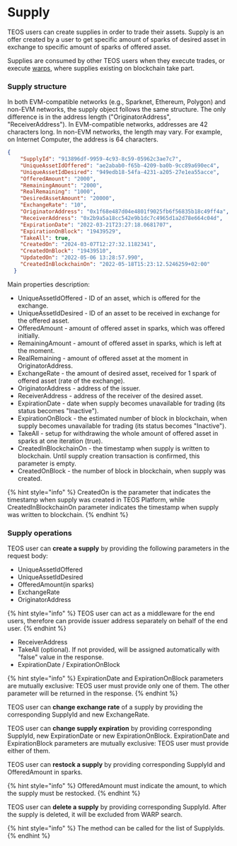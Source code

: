 # Supply

TEOS users can create supplies in order to trade their assets. Supply is an offer created by a user to get specific amount of sparks of desired asset in exchange to specific amount of sparks of offered asset.

Supplies are consumed by other TEOS users when they execute trades, or execute [warps](warp.md), where supplies existing on blockchain take part.

### Supply structure

In both EVM-compatible networks (e.g., Sparknet, Ethereum, Polygon) and non-EVM networks, the supply object follows the same structure. The only difference is in the address length ("OriginatorAddress", "ReceiverAddress"). In EVM-compatible networks, addresses are 42 characters long. In non-EVM networks, the length may vary. For example, on Internet Computer, the address is 64 characters.

```json
{
    "SupplyId": "913896df-9959-4c93-8c59-05962c3ae7c7",
    "UniqueAssetIdOffered": "ae2abab0-f65b-4209-ba0b-9cc89a690ec4",
    "UniqueAssetIdDesired": "949edb18-54fa-4231-a205-27e1ea55acce",
    "OfferedAmount": "2000",
    "RemainingAmount": "2000",
    "RealRemaining": "1000",
    "DesiredAssetAmount": "20000",
    "ExchangeRate": "10",
    "OriginatorAddress": "0x1f68e487d04e4801f9025fb6f56835b18c49ff4a",
    "ReceiverAddress": "0x2b9a5a18cc542e9b1dc7c4965d1a2d78e664c04d",
    "ExpirationDate": "2022-03-21T23:27:18.0681707",
    "ExpirationOnBlock": "19439529",
    "TakeAll": true,
    "CreatedOn": "2024-03-07T12:27:32.1182341",
    "CreatedOnBlock": "19439510",
    "UpdatedOn": "2022-05-06 13:28:57.990",
    "CreatedInBlockchainOn": "2022-05-18T15:23:12.5246259+02:00"
  }
```

Main properties description:

* UniqueAssetIdOffered - ID of an asset, which is offered for the exchange.
* UniqueAssetIdDesired - ID of an asset to be received in exchange for the offered asset.
* OfferedAmount - amount of offered asset in sparks, which was offered initially.
* RemainingAmount - amount of offered asset in sparks, which is left at the moment.
* RealRemaining - amount of offered asset at the moment in OriginatorAddress.
* ExchangeRate - the amount of desired asset, received for 1 spark of offered asset (rate of the exchange).
* OriginatorAddress - address of the issuer.
* ReceiverAddress - address of the receiver of the desired asset.
* ExpirationDate - date when supply becomes unavailable for trading (its status becomes "Inactive").
* ExpirationOnBlock - the estimated number of block in blockchain, when supply becomes unavailable for trading (its status becomes "Inactive").
* TakeAll - setup for withdrawing the whole amount of offered asset in sparks at one iteration (true).
* CreatedInBlockchainOn - the timestamp when supply is written to blockchain. Until supply creation transaction is confirmed, this parameter is empty.
* CreatedOnBlock - the number of block in blockchain, when supply was created.

{% hint style="info" %}
CreatedOn is the parameter that indicates the timestamp when supply was created in TEOS Platform, while CreatedInBlockchainOn parameter indicates the timestamp when supply was written to blockchain.
{% endhint %}

### Supply operations

TEOS user can **create a supply** by providing the following parameters in the request body:

* UniqueAssetIdOffered
* UniqueAssetIdDesired
* OfferedAmount(in sparks)
* ExchangeRate
* OriginatorAddress

{% hint style="info" %}
TEOS user can act as a middleware for the end users, therefore can provide issuer address separately on behalf of the end user.
{% endhint %}

* ReceiverAddress
* TakeAll (optional). If not provided, will be assigned automatically with "false" value in the response.
* ExpirationDate / ExpirationOnBlock

{% hint style="info" %}
ExpirationDate and ExpirationOnBlock parameters are mutually exclusive: TEOS user must provide only one of them. The other parameter will be returned in the response.
{% endhint %}

TEOS user can **change exchange rate** of a supply by providing the corresponding SupplyId and new ExchangeRate.

TEOS user can **change supply expiration** by providing corresponding SupplyId, new ExpirationDate or new ExpirationOnBlock. ExpirationDate and ExpirationBlock parameters are mutually exclusive: TEOS user must provide either of them.

TEOS user can **restock a supply** by providing corresponding SupplyId and OfferedAmount in sparks.

{% hint style="info" %}
OfferedAmount must indicate the amount, to which the supply must be restocked.
{% endhint %}

TEOS user can **delete a supply** by providing corresponding SupplyId. After the supply is deleted, it will be excluded from WARP search.

{% hint style="info" %}
The method can be called for the list of SupplyIds.
{% endhint %}
